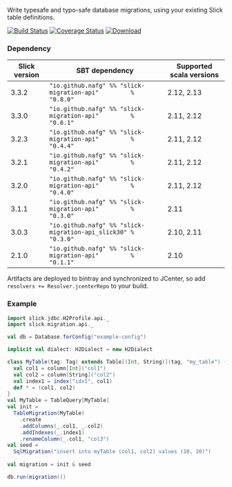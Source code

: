 Write typesafe and typo-safe database migrations, using your existing Slick table definitions.

[![Build Status](https://travis-ci.org/nafg/slick-migration-api.svg?branch=master)](https://travis-ci.org/nafg/slick-migration-api)
[![Coverage Status](https://img.shields.io/coveralls/nafg/slick-migration-api.svg)](https://coveralls.io/r/nafg/slick-migration-api?branch=master)
[![Download](https://api.bintray.com/packages/naftoligug/maven/slick-migration-api/images/download.svg) ](https://bintray.com/naftoligug/maven/slick-migration-api/_latestVersion)

### Dependency

| Slick version | SBT dependency                                                   | Supported scala versions
|---------------|------------------------------------------------------------------|--------------------------
| 3.3.2         | `"io.github.nafg" %% "slick-migration-api"         % "0.8.0"`    | 2.12, 2.13
| 3.3.0         | `"io.github.nafg" %% "slick-migration-api"         % "0.6.1"`    | 2.11, 2.12
| 3.2.3         | `"io.github.nafg" %% "slick-migration-api"         % "0.4.4"`    | 2.11, 2.12
| 3.2.1         | `"io.github.nafg" %% "slick-migration-api"         % "0.4.2"`    | 2.11, 2.12
| 3.2.0         | `"io.github.nafg" %% "slick-migration-api"         % "0.4.0"`    | 2.11, 2.12
| 3.1.1         | `"io.github.nafg" %% "slick-migration-api"         % "0.3.0"`    | 2.11
| 3.0.3         | `"io.github.nafg" %% "slick-migration-api_slick30" % "0.3.0"`    | 2.10, 2.11
| 2.1.0         | `"io.github.nafg" %% "slick-migration-api"         % "0.1.1"`    | 2.10

Artifacts are deployed to bintray and synchronized to JCenter, so add `resolvers += Resolver.jcenterRepo` to your build.


### Example

````scala
import slick.jdbc.H2Profile.api._
import slick.migration.api._

val db = Database.forConfig("example-config")

implicit val dialect: H2Dialect = new H2Dialect

class MyTable(tag: Tag) extends Table[(Int, String)](tag, "my_table") {
  val col1 = column[Int]("col1")
  val col2 = column[String]("col2")
  val index1 = index("idx1", col1)
  def * = (col1, col2)
}
val MyTable = TableQuery[MyTable]
val init =
  TableMigration(MyTable)
    .create
    .addColumns(_.col1, _.col2)
    .addIndexes(_.index1)
    .renameColumn(_.col1, "col3")
val seed =
  SqlMigration("insert into myTable (col1, col2) values (10, 20)")
  
val migration = init & seed

db.run(migration())
````
